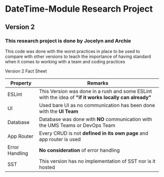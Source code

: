 # DateTime-Module Research Project

## Version 2

### This research project is done by Jocelyn and Archie

This code was done with the worst practices in place to be used to compare with other versions to teach the importance of having standard when it comes to working with a team and coding practices

Version 2 Fact Sheet

| Property       | Remarks                                                                                                  |
| -------------- | -------------------------------------------------------------------------------------------------------- |
| ESLint         | This Version was done in a rush and some ESLint with the idea of **"if it works locally can already"**   |
| UI             | Used bare UI as no communication has been done with the **UI Team**                                      |
| Database       | Database was done with **NO** communication with the UMS Teams or DevOps Team                            |
| App Router     | Every CRUD is not **defined in its own page** and app router is used                                     |
| Error Handling | **No consideration** of error handling                                                                   |
| SST            | This version has no implementation of SST nor is it hosted                                               |

